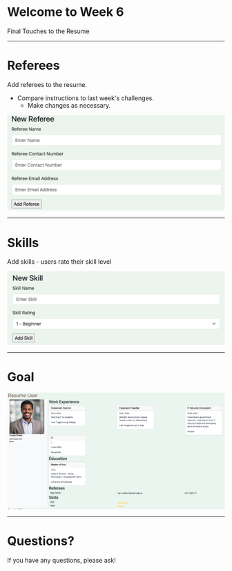 # Welcome to Week 6

Final Touches to the Resume


---
# Referees

Add referees to the resume.

- Compare instructions to last week's challenges. 
	- Make changes as necessary.

![week6AddReferees](/WebDev/2-Digital-Applications/_topics/_images/week6AddReferees.png)

---
# Skills

Add skills - users rate their skill level

![week6AddSkills](/WebDev/2-Digital-Applications/_topics/_images/week6AddSkills.png)

---
# Goal

![resumeFinalFull](/WebDev/_shared/Projects/ANH/images/resumeFinalFull.png)

---

# Questions?

If you have any questions, please ask!